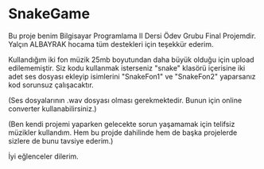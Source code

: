 # SnakeGame
Bu proje benim Bilgisayar Programlama II Dersi Ödev Grubu Final Projemdir. Yalçın ALBAYRAK hocama tüm destekleri için teşekkür ederim.

Kullandığım iki fon müzik 25mb boyutundan daha büyük olduğu için upload edilememiştir. Siz kodu kullanmak isterseniz "snake" klasörü içerisine iki adet ses dosyası ekleyip isimlerini "SnakeFon1" ve "SnakeFon2" yaparsanız kod sorunsuz çalışacaktır. 

(Ses dosyalarının .wav dosyası olması gerekmektedir. Bunun için online converter kullanabilirsiniz.)

(Ben kendi projemi yaparken gelecekte sorun yaşamamak için telifsiz müzikler kullandım. Hem bu projde dahilinde hem de başka projelerde sizlere de bunu tavsiye ederim.)

İyi eğlenceler dilerim.
